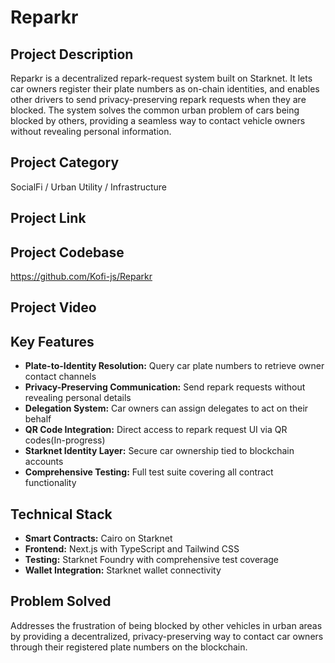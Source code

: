 # Reparkr

## Project Description
Reparkr is a decentralized repark-request system built on Starknet. It lets car owners register their plate numbers as on-chain identities, and enables other drivers to send privacy-preserving repark requests when they are blocked. The system solves the common urban problem of cars being blocked by others, providing a seamless way to contact vehicle owners without revealing personal information.

## Project Category
SocialFi / Urban Utility / Infrastructure

## Project Link


## Project Codebase
https://github.com/Kofi-js/Reparkr

## Project Video


## Key Features
- **Plate-to-Identity Resolution:** Query car plate numbers to retrieve owner contact channels
- **Privacy-Preserving Communication:** Send repark requests without revealing personal details
- **Delegation System:** Car owners can assign delegates to act on their behalf
- **QR Code Integration:** Direct access to repark request UI via QR codes(In-progress)
- **Starknet Identity Layer:** Secure car ownership tied to blockchain accounts
- **Comprehensive Testing:** Full test suite covering all contract functionality

## Technical Stack
- **Smart Contracts:** Cairo on Starknet
- **Frontend:** Next.js with TypeScript and Tailwind CSS
- **Testing:** Starknet Foundry with comprehensive test coverage
- **Wallet Integration:** Starknet wallet connectivity

## Problem Solved
Addresses the frustration of being blocked by other vehicles in urban areas by providing a decentralized, privacy-preserving way to contact car owners through their registered plate numbers on the blockchain. 